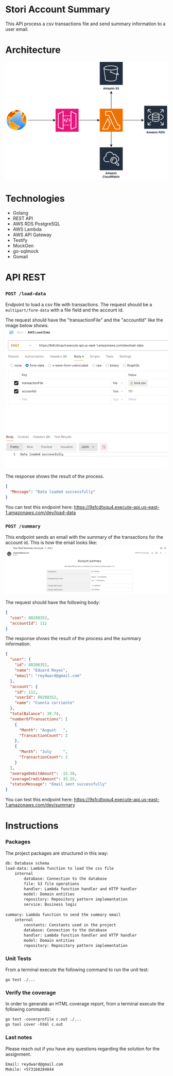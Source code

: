 # Stori Account Summary
This API process a csv transactions file and send summary information to a user email.

# Architecture
![](StoriAccountSummary.png)

# Technologies
- Golang
- REST API
- AWS RDS PostgreSQL
- AWS Lambda
- AWS API Gateway
- Testify
- MockGen
- go-sqlmock
- Gomail

# API REST
### `POST /load-data`
Endpoint to load a csv file with transactions. The request should be a `multipart/form-data` with a file field and the account id. 

The request should have the "transactionFile" and the "accountId" like the image below shows.
![img.png](LoadData.png)

The response shows the result of the process.

```json
{
  "Message": "Data loaded successfully"
}
```

You can test this endpoint here: https://9sfcdtxqu4.execute-api.us-east-1.amazonaws.com/dev/load-data


### `POST /summary`
This endpoint sends an email with the summary of the transactions for the account id. This is how the email looks like:
![](SummaryEmail.jpeg)

The request should have the following body:
```json
{
  "user": 80208352,
  "accountId": 112
}
```
The response shows the result of the process and the summary information.

```json
{
  "user": {
    "id": 80208352,
    "name": "Eduard Reyes",
    "email": "reydward@gmail.com"
  },
  "account": {
    "id": 112,
    "userId": 80208352,
    "name": "Cuenta corriente"
  },
  "totalBalance": 39.74,
  "numberOfTransactions": [
    {
      "Month": "August   ",
      "TransactionCount": 2
    },
    {
      "Month": "July     ",
      "TransactionCount": 2
    }
  ],
  "averageDebitAmount": -15.38,
  "averageCreditAmount": 35.25,
  "statusMessage": "Email sent successfully"
}
```

You can test this endpoint here: https://9sfcdtxqu4.execute-api.us-east-1.amazonaws.com/dev/summary

# Instructions

### Packages
The project packages are structured in this way:
```
db: Database schema
load-data: Lambda function to load the csv file
    internal
        database: Connection to the database
        file: S3 file operations
        handler: Lambda function handler and HTTP handler
        model: Domain entities
        repository: Repository pattern implementation
        service: Business logic
        
summary: Lambda function to send the summary email
    internal
        constants: Constants used in the project
        database: Connection to the database
        handler: Lambda function handler and HTTP handler
        model: Domain entities
        repository: Repository pattern implementation
```
### Unit Tests
From a terminal execute the following command to run the unit test:
```
go test ./...
```

### Verify the coverage
In order to generate an HTML coverage report, from a terminal execute the following commands:
```
go test -coverprofile c.out ./...
go tool cover -html c.out
```

### Last notes
Please reach out if you have any questions regarding the solution for the assignment.
```
Email: reydward@gmail.com
Mobile: +573168284844
```